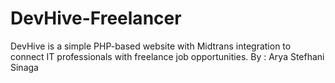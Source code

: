# DevHive-Freelancer
DevHive is a simple PHP-based website with Midtrans integration to connect IT professionals with freelance job opportunities.
By : Arya Stefhani Sinaga
